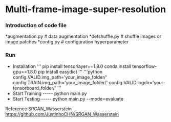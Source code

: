# Multi-frame-image-super-resolution
### Introduction of code file
*augmentation.py       # data augmentation
*defshuffle.py         # shuffle images or image patches
*config.py             # configuration hyperparameter

### Run
* Installation
'''
   pip install tensorlayer==1.8.0
   conda install tensorflow-gpu==1.8.0
   pip install easydict
'''
'''python
   config.VALID.img_path='your_image_folder/'
   config.TRAIN.img_path='your_image_folder/'
   config.VALID.logdir='your-tensorboard_folder/'
 '''
 * Start Training   ----- python main.py
 * Start Testing    ----- python main.py --mode=evaluate
 
 Reference
 SRGAN_Wasserstein https://github.com/JustinhoCHN/SRGAN_Wasserstein
 
